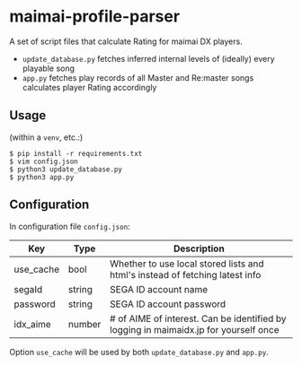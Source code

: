 # maimai-profile-parser
A set of script files that calculate Rating for maimai DX players.

- `update_database.py` fetches inferred internal levels of (ideally) every playable song
- `app.py` fetches play records of all Master and Re:master songs calculates player Rating accordingly

## Usage

(within a `venv`, etc.:)

    $ pip install -r requirements.txt
    $ vim config.json
    $ python3 update_database.py
    $ python3 app.py

## Configuration

In configuration file `config.json`:

| Key       | Type   | Description                                                                          |
|-----------|--------|--------------------------------------------------------------------------------------|
| use_cache | bool   | Whether to use local stored lists and html\'s instead of fetching latest info        |
| segaId    | string | SEGA ID account name                                                                 |
| password  | string | SEGA ID account password                                                             |
| idx_aime  | number | # of AIME of interest. Can be identified by logging in maimaidx.jp for yourself once |

Option `use_cache` will be used by both `update_database.py` and `app.py`.